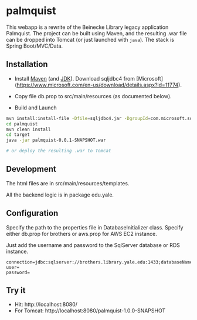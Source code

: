 # palmquist

This webapp is a rewrite of the Beinecke Library legacy application Palmquist. 
The project can be built using Maven, and the resulting .war file can be dropped into Tomcat (or just launched with `java`).
The stack is Spring Boot/MVC/Data.

Installation
--------------

- Install [Maven](https://maven.apache.org/) (and [JDK](http://www.oracle.com/technetwork/java/javase/downloads/jdk8-downloads-2133151.html)). Download sqljdbc4 from [Microsoft] (https://www.microsoft.com/en-us/download/details.aspx?id=11774).

- Copy file db.prop to src/main/resources (as documented below).

* Build and Launch
```sh
mvn install:install-file -Dfile=sqljdbc4.jar -DgroupId=com.microsoft.sqlserver -DartifactId=sqljdbc4 -Dversion=4.0 -Dpackaging=jar
cd palmquist
mvn clean install
cd target
java -jar palmquist-0.0.1-SNAPSHOT.war

# or deploy the resulting .war to Tomcat

```

Development
--------------
The html files are in src/main/resources/templates.

All the backend logic is in package edu.yale.


Configuration
--------------

Specify the path to the properties file in DatabaseInitializer class. Specify
either db.prop for brothers or aws.prop for AWS EC2 instance.

Just add the username and password to the SqlServer database or RDS instance.

```
connection=jdbc:sqlserver://brothers.library.yale.edu:1433;databaseName=test_pamoja
user=
password=
```

Try it
--------------
- Hit: http://localhost:8080/
- For Tomcat: http://localhost:8080/palmquist-1.0.0-SNAPSHOT